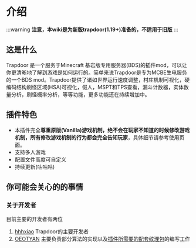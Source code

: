 # 介绍

:::warning
**注意，本wiki是为新版trapdoor(1.19+)准备的，不适用于旧版**
:::


## 这是什么

Trapdoor 是一个服务于Minecraft 基岩版专用服务器(BDS)的插件mod，可以让你更清晰地了解到游戏是如何运行的。简单来说Trapdoor是专为MCBE生电服务的一个BDS mod。Trapdoor提供了诸如世界运行速度调整，村庄机制可视化，硬编码结构刷怪区域(HSA)可视化，假人，MSPT和TPS查看，漏斗计数器，实体数量分析，刷怪概率分析，等等功能，更多功能还在持续增加中。


## 插件特色

- 本插件完全**尊重原版(Vanilla)游戏机制，绝不会在玩家不知道的时候修改游戏机制，所有修改游戏机制的行为都会完全告知玩家**，具体细节请参考使用页面。
- 支持多人游戏
- 配置文件高度可自定义
- 持续更新(咕咕咕)

## 你可能会关心的的事情
### 关于开发者
目前主要的开发者有两位
1. [hhhxiao](https://github.com/hhhxiao) Trapdoor的主要开发者
1. [OEOTYAN](https://github.com/OEOTYAN) 主要负责部分算法的实现以及[插件所需要的配套纹理包](https://github.com/OEOTYAN/Trapdoor-CUI)的编写工作
